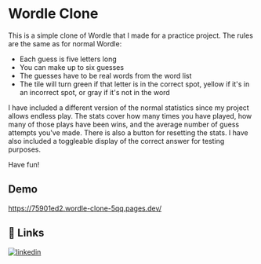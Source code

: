 # Wordle Clone

This is a simple clone of Wordle that I made for a practice project. The rules are the same as for normal Wordle: 

- Each guess is five letters long
- You can make up to six guesses
- The guesses have to be real words from the word list
- The tile will turn green if that letter is in the correct spot, yellow if it's in an incorrect spot, or gray if it's not in the word

I have included a different version of the normal statistics since my project allows endless play. The stats cover how many times you have played, how many of those plays have been wins, and the average number of guess attempts you've made. There is also a button for resetting the stats. I have also included a toggleable display of the correct answer for testing purposes.

Have fun!


## Demo

https://75901ed2.wordle-clone-5qq.pages.dev/


## 🔗 Links
[![linkedin](https://img.shields.io/badge/linkedin-0A66C2?style=for-the-badge&logo=linkedin&logoColor=white)](https://www.linkedin.com/in/ethan-sitnek-7203971a1/)